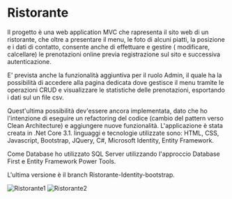 # Ristorante
Il progetto è una web application MVC che rapresenta il sito web di un ristorante, che oltre a presentare il menu, le foto di alcuni piatti, la posizione e i dati di contatto, consente anche di effettuare e gestire ( modificare, calcellare) le prenotazioni online previa registrazione sul sito e successiva autenticazione.

E' prevista anche la funzionalità aggiuntiva per il ruolo Admin, il quale ha la possibilità di accedere alla pagina dedicata dove gestisce il menu tramite le operazioni CRUD e visualizzare le statistiche delle prenotazioni, esportando i dati sul un file csv.

Quest'ultima possibilità dev'essere ancora implementata, dato che ho l'intenzione di eseguire un refactoring del codice (cambio del pattern verso Clean Architecture) e aggiungere nuove funzionalità.
L'applicazione è stata creata in .Net Core 3.1.
linguaggi e tecnologie utilizzate sono: HTML, CSS, Javascript, Bootstrap, JQuery, C#, Microsoft Identity, Entity Framework.

Come Database ho utilizzato SQL Server utilizzando l'approccio Database First e Entity Framework Power Tools.

L'ultima versione è il branch Ristorante-Identity-bootstrap.

![Ristorante1](https://user-images.githubusercontent.com/75903557/134161289-a99d5915-7ab8-4f5f-80ed-be3b72f4750c.jpg)
![Ristorante2](https://user-images.githubusercontent.com/75903557/134162154-eba8631b-62d4-4ecd-93fb-d47e47080e74.jpg)

